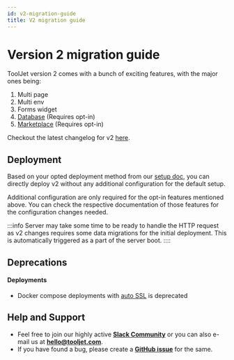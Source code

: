```yaml
---
id: v2-migration-guide
title: V2 migration guide
---
```

# Version 2 migration guide

ToolJet version 2 comes with a bunch of exciting features, with the major ones being:
1. Multi page
2. Multi env
3. Forms widget
4. [Database](/docs/tooljet-db/tooljet-database) (Requires opt-in)
5. [Marketplace](/docs/marketplace/marketplace-overview) (Requires opt-in)

Checkout the latest changelog for v2 [here](https://github.com/ToolJet/ToolJet/releases).

## Deployment

Based on your opted deployment method from our [setup doc](/docs/setup/), you can directly deploy v2 without any additional configuration for the default setup.

Additional configuration are only required for the opt-in features mentioned above. You can check the respective documentation of those features for the configuration changes needed.

:::info
Server may take some time to be ready to handle the HTTP request as v2 changes requires some data migrations for the initial deployment. This is automatically triggered as a part of the server boot.
::::

## Deprecations
#### Deployments

- Docker compose deployments with [auto SSL](/docs/1.x.x/setup/docker) is deprecated

## Help and Support
- Feel free to join our highly active **[Slack Community](/docs/slack)** or you can also e-mail us at **hello@tooljet.com**.
- If you have found a bug, please create a **[GitHub issue](https://github.com/ToolJet/ToolJet/issues)** for the same.
